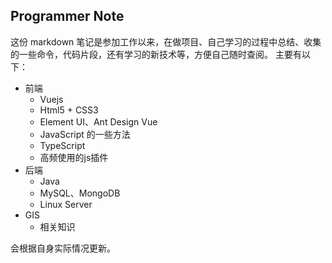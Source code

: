 ## Programmer Note

这份 markdown 笔记是参加工作以来，在做项目、自己学习的过程中总结、收集的一些命令，代码片段，还有学习的新技术等，方便自己随时查阅。
主要有以下：

-   前端
    -   Vuejs
    -   Html5 + CSS3
    -   Element UI、Ant Design Vue
    -   JavaScript 的一些方法
    -   TypeScript
    -   高频使用的js插件
-   后端
    -   Java
    -   MySQL、MongoDB
    -   Linux Server
-   GIS
    -   相关知识

会根据自身实际情况更新。
